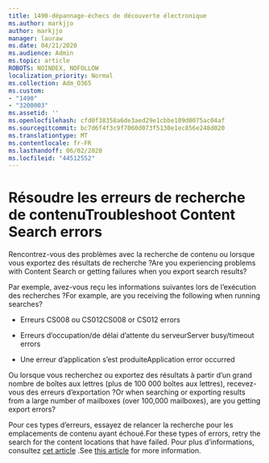 ```yaml
---
title: 1490-dépannage-échecs de découverte électronique
ms.author: markjjo
author: markjjo
manager: lauraw
ms.date: 04/21/2020
ms.audience: Admin
ms.topic: article
ROBOTS: NOINDEX, NOFOLLOW
localization_priority: Normal
ms.collection: Adm_O365
ms.custom:
- "1490"
- "3200003"
ms.assetid: ''
ms.openlocfilehash: cfd0f38358a6de3aed29e1cbbe109d0075ac04af
ms.sourcegitcommit: bc7d6f4f3c9f7060d073f5130e1ec856e248d020
ms.translationtype: MT
ms.contentlocale: fr-FR
ms.lasthandoff: 06/02/2020
ms.locfileid: "44512552"
---
```

# <a name="troubleshoot-content-search-errors"></a><span data-ttu-id="43084-102">Résoudre les erreurs de recherche de contenu</span><span class="sxs-lookup"><span data-stu-id="43084-102">Troubleshoot Content Search errors</span></span>

<span data-ttu-id="43084-103">Rencontrez-vous des problèmes avec la recherche de contenu ou lorsque vous exportez des résultats de recherche ?</span><span class="sxs-lookup"><span data-stu-id="43084-103">Are you experiencing problems with Content Search or getting failures when you export search results?</span></span>

<span data-ttu-id="43084-104">Par exemple, avez-vous reçu les informations suivantes lors de l’exécution des recherches ?</span><span class="sxs-lookup"><span data-stu-id="43084-104">For example, are you receiving the following when running searches?</span></span>

- <span data-ttu-id="43084-105">Erreurs CS008 ou CS012</span><span class="sxs-lookup"><span data-stu-id="43084-105">CS008 or CS012 errors</span></span>

- <span data-ttu-id="43084-106">Erreurs d’occupation/de délai d’attente du serveur</span><span class="sxs-lookup"><span data-stu-id="43084-106">Server busy/timeout errors</span></span>

- <span data-ttu-id="43084-107">Une erreur d’application s’est produite</span><span class="sxs-lookup"><span data-stu-id="43084-107">Application error occurred</span></span>

<span data-ttu-id="43084-108">Ou lorsque vous recherchez ou exportez des résultats à partir d’un grand nombre de boîtes aux lettres (plus de 100 000 boîtes aux lettres), recevez-vous des erreurs d’exportation ?</span><span class="sxs-lookup"><span data-stu-id="43084-108">Or when searching or exporting results from a large number of mailboxes (over 100,000 mailboxes), are you getting export errors?</span></span>

<span data-ttu-id="43084-109">Pour ces types d’erreurs, essayez de relancer la recherche pour les emplacements de contenu ayant échoué.</span><span class="sxs-lookup"><span data-stu-id="43084-109">For these types of errors, retry the search for the content locations that have failed.</span></span> <span data-ttu-id="43084-110">Pour plus d’informations, consultez [cet article](https://docs.microsoft.com/microsoft-365/compliance/retry-failed-content-search) .</span><span class="sxs-lookup"><span data-stu-id="43084-110">See  [this article](https://docs.microsoft.com/microsoft-365/compliance/retry-failed-content-search) for more information.</span></span>
